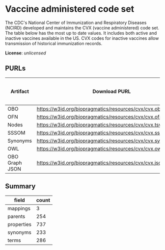 # Vaccine administered code set

The CDC's National Center of Immunization and Respiratory Diseases (NCIRD) developed and maintains the CVX (vaccine administered) code set. The table below has the most up to date values. It includes both active and inactive vaccines available in the US. CVX codes for inactive vaccines allow transmission of historical immunization records.

**License**: _unlicensed_

## PURLs

| Artifact       | Download PURL                                                 | Latest Versioned Download PURL   |
|----------------|---------------------------------------------------------------|----------------------------------|
| OBO            | https://w3id.org/biopragmatics/resources/cvx/cvx.obo          |                                  |
| OFN            | https://w3id.org/biopragmatics/resources/cvx/cvx.ofn          |                                  |
| Nodes          | https://w3id.org/biopragmatics/resources/cvx/cvx.tsv          |                                  |
| SSSOM          | https://w3id.org/biopragmatics/resources/cvx/cvx.sssom.tsv    |                                  |
| Synonyms       | https://w3id.org/biopragmatics/resources/cvx/cvx.synonyms.tsv |                                  |
| OWL            | https://w3id.org/biopragmatics/resources/cvx/cvx.owl          |                                  |
| OBO Graph JSON | https://w3id.org/biopragmatics/resources/cvx/cvx.json         |                                  |

## Summary

| field      |   count |
|------------|---------|
| mappings   |       3 |
| parents    |     254 |
| properties |     737 |
| synonyms   |     233 |
| terms      |     286 |
